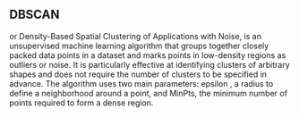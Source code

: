 ## DBSCAN
or Density-Based Spatial Clustering of Applications with Noise,
is an unsupervised machine learning algorithm that groups together closely packed data points in a dataset and marks points in low-density regions as outliers or noise. 
It is particularly effective at identifying clusters of arbitrary shapes and does not require the number of clusters to be specified in advance. 
The algorithm uses two main parameters: epsilon , a radius to define a neighborhood around a point, and MinPts, the minimum number of points required to form a dense region. 
